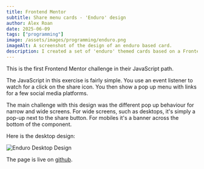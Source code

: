 ```yaml
---
title: Frontend Mentor
subtitle: Share menu cards - 'Enduro' design
author: Alex Roan
date: 2025-06-09
tags: ["programming"]
image: /assets/images/programming/enduro.png
imageAlt: A screenshot of the design of an enduro based card.
description: I created a set of 'enduro' themed cards based on a Frontend Mentor challenge.
---
```


This is the first Frontend Mentor challenge in their JavaScript path.

The JavaScript in this exercise is fairly simple. You use an event listener to watch for a click on the share icon. You then show a pop up menu with links for a few social media platforms.

The main challenge with this design was the different pop up behaviour for narrow and wide screens. For wide screens, such as desktops, it's simply a pop-up next to the share button. For mobiles it's a banner across the bottom of the component.

Here is the desktop design:

![Enduro Desktop Design](/assets/images/programming/enduro.png)

The page is live on [github](https://dearestalexander.github.io/fm-article-preview/).
